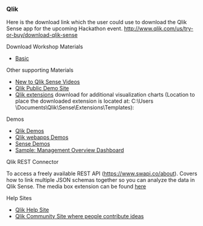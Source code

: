### Qlik
Here is the download link which the user could use to download the Qlik Sense app for the upcoming Hackathon event.
http://www.qlik.com/us/try-or-buy/download-qlik-sense

Download Workshop Materials
* [Basic](https://github.com/StEight/Hackathon17/releases/tag/0.10)
 
Other supporting Materials
* [New to Qlik Sense Videos](https://community.qlik.com/docs/DOC-6932)
* [Qlik Public Demo Site](http://sense-demo.qlik.com/)
* [Qlik extensions](http://branch.qlik.com/) download for additional visualization charts (Location to place the downloaded extension is located at: C:\Users \Documents\Qlik\Sense\Extensions\Templates): 

Demos
* [Qlik Demos](http://demos.qlik.com/qliksense)
* [Qlik webapps Demos](http://webapps.qlik.com/#/)
* [Sense Demos](http://sense-demo.qlik.com)
* [Sample: Management Overview Dashboard](http://webapps.qlik.com/CIO/index.html#/management/)

Qlik REST Connector

To access a freely available REST API (https://www.swapi.co/about). Covers how to link multiple JSON schemas together so you can analyze the data in Qlik Sense. The media box extension can be found [here](http://branch.qlik.com/#!/project/57a0b25204177e48f38a8031)

Help Sites
* [Qlik Help Site](http://help.qlik.com/)
* [Qlik Community Site where people contribute ideas](http://community.qlik.com/)
